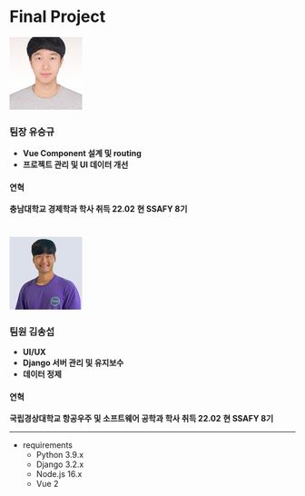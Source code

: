 # Final Project

![shark](./img/shark_profile)

### 팀장 유승규

- **Vue Component 설계 및 routing**
- **프로젝트 관리 및 UI 데이터 개선**

#### 연혁

**충남대학교 경제학과 학사 취득 22.02**
**현 SSAFY 8기**

#

![song](./img/song_profile)

### 팀원 김송섭

- **UI/UX**
- **Django 서버 관리 및 유지보수**
- **데이터 정제**

#### 연혁

**국립경상대학교 항공우주 및 소프트웨어 공학과 학사 취득 22.02**
**현 SSAFY 8기**

---

- requirements
  - Python 3.9.x
  - Django 3.2.x
  - Node.js 16.x
  - Vue 2
